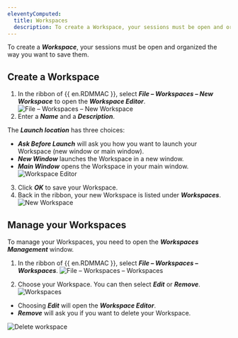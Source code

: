 ```yaml
---
eleventyComputed:
  title: Workspaces
  description: To create a Workspace, your sessions must be open and organized the way you want to save them.
---
```

To create a ***Workspace***, your sessions must be open and organized the way you want to save them.  

## Create a Workspace  
1. In the ribbon of {{ en.RDMMAC }}, select ***File – Workspaces – New Workspace*** to open the ***Workspace Editor***. 
![File – Workspaces – New Workspace](https://webdevolutions.azureedge.net/docs/en/rdm/mac/RDMMac6036.png)   
1. Enter a ***Name*** and a ***Description***.  

The ***Launch location*** has three choices: 

* ***Ask Before Launch*** will ask you how you want to launch your Workspace (new window or main window).
* ***New Window*** launches the Workspace in a new window.
* ***Main Window*** opens the Workspace in your main window.
![Workspace Editor](https://webdevolutions.azureedge.net/docs/en/rdm/mac/RDMMac6037.png)
3. Click ***OK*** to save your Workspace.   
4. Back in the ribbon, your new Workspace is listed under ***Workspaces***.
![New Workspace](https://webdevolutions.azureedge.net/docs/en/rdm/mac/RDMMac6045.png) 

## Manage your Workspaces

To manage your Workspaces, you need to open the ***Workspaces Management*** window.

1. In the ribbon of {{ en.RDMMAC }}, select ***File – Workspaces – Workspaces***. 
![File – Workspaces – Workspaces](https://webdevolutions.azureedge.net/docs/en/rdm/mac/RDMMac6036.png) 

1. Choose your Workspace. You can then select ***Edit*** or ***Remove***.
![Workspaces](https://webdevolutions.azureedge.net/docs/en/rdm/mac/RDMMac2147.png)  

* Choosing ***Edit*** will open the ***Workspace Editor***. 
* ***Remove*** will ask you if you want to delete your Workspace.

![Delete workspace](https://webdevolutions.azureedge.net/docs/en/rdm/mac/RDMMac2148.png) 
